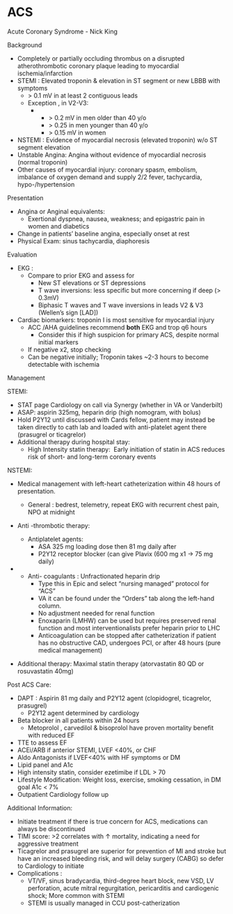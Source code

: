 # ACS
 
Acute Coronary Syndrome - Nick King

Background

-   Completely
    or partially occluding thrombus on a disrupted atherothrombotic
    coronary plaque leading to myocardial ischemia/infarction
-   STEMI
    : Elevated troponin & elevation in ST segment or new LBBB with
    symptoms
    -   \>
        0.1 mV in at least 2 contiguous leads
    -   Exception
        , in V2-V3:
        -   -   \> 0.2
                mV
                in men older than 40 y/o
            -   \> 0.25
                in
                men younger than 40 y/o
            -   \> 0.15
                mV
                in women
-   NSTEMI
    : Evidence of myocardial necrosis (elevated troponin) w/o ST segment
    elevation
-   Unstable
    Angina: Angina without evidence of myocardial necrosis (normal
    troponin)
-   Other
    causes of myocardial injury: coronary spasm, embolism, imbalance of
    oxygen demand and supply 2/2 fever, tachycardia, hypo-/hypertension

Presentation

-   Angina
    or
    Anginal equivalents:
    -   Exertional
        dyspnea, nausea, weakness; and epigastric pain in women and
        diabetics
-   Change
    in patients’ baseline angina, especially onset at rest
-   Physical
    Exam: sinus tachycardia, diaphoresis

Evaluation

-   EKG
    :
    -   Compare
        to prior EKG and assess for
        -   New ST elevations or ST depressions
        -   T
            wave
            inversions: less specific but more concerning if deep (>
            0.3mV)
        -   Biphasic T waves and T wave inversions in leads V2 & V3
            (Wellen’s sign \[LAD\])
-   Cardiac
    biomarkers: troponin I is most sensitive for myocardial injury
    -   ACC
        /AHA guidelines recommend **both** EKG and trop q6 hours
        -   Consider this if high suspicion for primary ACS, despite
            normal initial markers
    -   If
        negative
        x2, stop checking
    -   Can be negative initially; Troponin takes \~2-3 hours to become
        detectable with ischemia

Management

STEMI:

-   STAT page Cardiology on call via Synergy (whether in VA or
    Vanderbilt)
-   ASAP: aspirin 325mg, heparin drip (high nomogram, with bolus)
-   Hold P2Y12 until discussed with Cards fellow, patient may instead be
    taken directly to cath lab and loaded with anti-platelet agent there
    (prasugrel or ticagrelor)
-   Additional
    therapy during hospital stay:
    -   High Intensity statin therapy:  Early initiation of statin in
        ACS reduces risk of short- and long-term coronary events

NSTEMI:

-   Medical
    management with left-heart catheterization within 48 hours of
    presentation.
    -   General
        : bedrest, telemetry, repeat EKG with recurrent chest pain, NPO
        at midnight

-   Anti
    -thrombotic therapy:
    -   Antiplatelet
        agents:
        -   ASA 325 mg loading dose then 81 mg daily after
        -   P2Y12 receptor blocker (can give Plavix (600 mg x1 -> 75 mg
            daily)

-   -   Anti-
        coagulants
        : Unfractionated heparin drip
        -   Type
            this in Epic and select “nursing managed” protocol for “ACS”
        -   VA it can be found under the “Orders” tab along the
            left-hand column.
        -   No adjustment needed for renal function
        -   Enoxaparin
            (LMHW) can be used but requires preserved renal function and
            most interventionalists prefer heparin prior to LHC
        -   Anticoagulation
            can be stopped after catheterization if patient has no
            obstructive CAD, undergoes PCI, or after 48 hours (pure
            medical management)

-   Additional
    therapy: Maximal statin therapy (atorvastatin 80 QD or rosuvastatin
    40mg)

Post ACS Care:

-   DAPT
    : Aspirin 81 mg daily and P2Y12 agent (clopidogrel, ticagrelor,
    prasugrel)
    -   P2Y12
        agent
        determined by cardiology
-   Beta
    blocker in all patients within 24 hours
    -   Metoprolol
        , carvedilol & bisoprolol have proven mortality benefit with
        reduced EF
-   TTE to assess EF
-   ACEi/ARB if anterior STEMI, LVEF \<40%, or CHF
-   Aldo Antagonists if LVEF\<40% with HF symptoms or DM
-   Lipid panel and A1c
-   High intensity statin, consider ezetimibe if LDL > 70
-   Lifestyle Modification: Weight loss, exercise, smoking cessation, in
    DM goal A1c \< 7%
-   Outpatient Cardiology follow up

Additional Information:

-   Initiate
    treatment if there is true concern for ACS, medications can always
    be discontinued
-   TIMI
    score: >2 correlates with
    ↑
    mortality, indicating a need for aggressive treatment
-   Ticagrelor
    and prasugrel are superior for prevention of MI and stroke but have
    an increased bleeding risk, and will delay surgery (CABG) so defer
    to Cardiology to initiate
-   Complications
    :
    -   VT/VF, sinus bradycardia, third-degree heart block, new VSD, LV
        perforation, acute mitral regurgitation, pericarditis and
        cardiogenic shock; More common with STEMI
    -   STEMI
        is usually managed in CCU post-catherization
